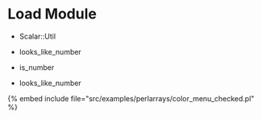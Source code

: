 # Load Module

* Scalar::Util
* looks_like_number
* is_number

* looks_like_number

{% embed include file="src/examples/perlarrays/color_menu_checked.pl" %}


